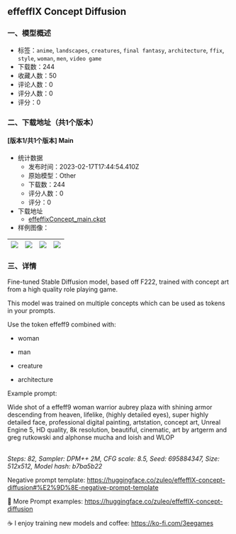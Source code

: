 ## effeffIX Concept Diffusion 
### 一、模型概述

- 标签：`anime`, `landscapes`, `creatures`, `final fantasy`, `architecture`, `ffix`, `style`, `woman`, `men`, `video game`
- 下载数：244
- 收藏人数：50
- 评论人数：0
- 评分人数：0
- 评分：0

### 二、下载地址（共1个版本）

#### [版本1/共1个版本] Main

- 统计数据
  - 发布时间：2023-02-17T17:44:54.410Z
  - 原始模型：Other
  - 下载数：244
  - 评分人数：0
  - 评分：0
- 下载地址
  - [effeffixConcept_main.ckpt](https://civitai.com/api/download/models/2485)
- 样例图像：

| <img src="https://image.civitai.com/xG1nkqKTMzGDvpLrqFT7WA/73955e97-8eaa-4d68-7b6a-37a4c0ef0e00/width=450/18119.jpeg" /> | <img src="https://image.civitai.com/xG1nkqKTMzGDvpLrqFT7WA/8d2897ba-c7bd-4a2c-f428-ae5edbbb7000/width=450/18105.jpeg" /> | <img src="https://image.civitai.com/xG1nkqKTMzGDvpLrqFT7WA/b8d3f4cd-3f63-4757-f44a-9957c2d16200/width=450/18102.jpeg" /> | <img src="https://image.civitai.com/xG1nkqKTMzGDvpLrqFT7WA/3232a6b0-2d3f-413d-1446-29c7439e5e00/width=450/18101.jpeg" /> |
| ---- | ---- | ---- | ---- |


### 三、详情
<p>Fine-tuned Stable Diffusion model, based off F222, trained with concept art from a high quality role playing game.</p><p>This model was trained on multiple concepts which can be used as tokens in your prompts.</p><p>Use the token effeff9 combined with:</p><ul><li><p>woman</p></li><li><p>man</p></li><li><p>creature</p></li><li><p>architecture</p></li></ul><p></p><p>Example prompt:</p><p>Wide shot of a effeff9 woman warrior aubrey plaza with shining armor descending from heaven, lifelike, (highly detailed eyes), super highly detailed face, professional digital painting, artstation, concept art, Unreal Engine 5, HD quality, 8k resolution, beautiful, cinematic, art by artgerm and greg rutkowski and alphonse mucha and loish and WLOP</p><p><br /><em>Steps: 82, Sampler: DPM++ 2M, CFG scale: 8.5, Seed: 695884347, Size: 512x512, Model hash: b7ba5b22</em></p><p>Negative prompt template: <a target="_blank" rel="ugc" href="https://huggingface.co/zuleo/effeffIX-concept-diffusion#%E2%9D%8E-negative-prompt-template">https://huggingface.co/zuleo/effeffIX-concept-diffusion#%E2%9D%8E-negative-prompt-template</a></p><p>🧾 More Prompt examples:  <a target="_blank" rel="ugc" href="https://huggingface.co/zuleo/effeffIX-concept-diffusion">https://huggingface.co/zuleo/effeffIX-concept-diffusion</a></p><p>☕ I enjoy training new models and coffee: <a target="_blank" rel="ugc" href="https://ko-fi.com/3eegames">https://ko-fi.com/3eegames</a></p>